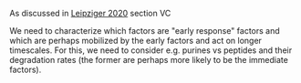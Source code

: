 As discussed in [Leipziger 2020](https://doi.org/10.1152/physrev.00014.2019) section VC

We need to characterize which factors are "early response" factors and which are perhaps mobilized by the early factors and act on longer timescales. For this, we need to consider e.g. purines vs peptides and their degradation rates (the former are perhaps more likely to be the immediate factors).